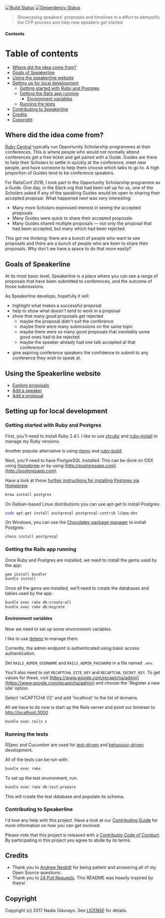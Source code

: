 <!-- # Speakerline -->

[![Build Status](https://travis-ci.org/nodunayo/speakerline.svg?branch=master)](https://travis-ci.org/nodunayo/speakerline)
[![Dependency Status](https://gemnasium.com/badges/github.com/nodunayo/speakerline.svg)](https://gemnasium.com/github.com/nodunayo/speakerline)

> Showcasing speakers' proposals and timelines in a effort to demystify the CFP process and help new speakers get started
#### Contents

# Table of contents

* [Where did the idea come from?](#where-did-the-idea-come-from)
* [Goals of Speakerline](#goals-of-speakerline)
* [Using the speakerline website](#using-the-speakerline-website)
* [Setting up for local development](#setting-up-for-local-development)
  * [Getting started with Ruby and Postgres](#get-started-Ruby-Postgres)
  * [Getting the Rails app running](#getting-rails-app-running)
    * [Environment variables](#environment-variables)
  * [Running the tests](#running-the-tests)
* [Contributing to Speakerline](#contributing-to-speakerline)
* [Credits](#Credits)
* [Copyright](#Copyright)

## Where did the idea come from? <a name="where-did-the-idea-come-from"></a>

[Ruby Central](http://rubycentral.org/) typically run Opportunity Scholarship programmes at their conferences.
This is where people who would not normally attend conferences get a free ticket and get paired with a Guide.
Guides are there to help their Scholars to settle in quickly at the conference, meet new people, and have
someone to help them choose which talks to go to. A high proportion of Guides tend to be conference speakers.

For RailsConf 2016, I took part in the Opportunity Scholarship programme as a Guide. One day, in the Slack org that had been set up
for us, one of the Scholars asked if any of the speaking Guides would be open to sharing their accepted proposal. What happened next was very interesting:

* Many more Scholars expressed interest in seeing the accepted proposals
* Many Guides were quick to share their accepted proposals
* Many Guides shared multiple proposals — not only the proposal that had been accepted, but many which had been rejected.

This got me thinking: there are a bunch of people who want to see proposals and there are a bunch of people who are keen to share their proposals. Why don't we have a space to do that more easily?

## Goals of Speakerline <a name="goals-of-speakerline"></a>

At its most basic level, Speakerline is a place where you can see a range of proposals that have been submitted to conferences, and the outcome of those submissions.

As Speakerline develops, hopefully it will:

* highlight what makes a successful proposal
* help to show what doesn't tend to work in a proposal
* show that many good proposals get rejected
  * maybe the proposal didn't suit the conference
  * maybe there were many submissions on the same topic
  * maybe there were so many good proposals that inevitably some good ones had to be rejected
  * maybe the speaker already had one talk accepted at that conference!
* give aspiring conference speakers the confidence to submit to any conference they wish to speak at.

## Using the Speakerline website <a name="using-the-speakerline-website"></a>

* [Explore proposals](http://speakerline.io/speakers)
* [Add a speaker](http://speakerline.io/speakers/new)
* [Add a proposal](http://speakerline.io/proposals/new)

## Setting up for local development <a name="setting-up-for-local-development"></a>

### Getting started with Ruby and Postgres <a name="get-started-Ruby-Postgres"></a>

First, you'll need to install Ruby 2.4.1. I like to use [chruby](https://github.com/postmodern/chruby) and [ruby-install](https://github.com/postmodern/ruby-install) to manage my Ruby versions.

Another popular alternative is using [rbenv](https://github.com/rbenv/rbenv) and [ruby-build](https://github.com/rbenv/ruby-build).

Next, you'll need to have PostgreSQL installed. This can be done on OSX using [Homebrew](http://mxcl.github.io/homebrew/)
or by using [http://postgresapp.com](http://postgresapp.com).

Have a look at these [further instructions for installing Postgres via Homebrew](http://www.mikeball.us/blog/setting-up-postgres-with-homebrew/):

```bash
brew install postgres
```

On Debian-based Linux distributions you can use apt-get to install Postgres:

```bash
sudo apt-get install postgresql postgresql-contrib libpq-dev
```

On Windows, you can use the [Chocolatey package manager](http://chocolatey.org/) to install Postgres:

```bash
choco install postgresql
```

### Getting the Rails app running <a name="getting-rails-app-running"></a>

Once Ruby and Postgres are installed, we need to install the gems used by the app:

```bash
gem install bundler
bundle install
```

Once all the gems are installed, we'll need to create the databases and tables used by the app:

```bash
bundle exec rake db:create:all
bundle exec rake db:migrate
```

#### Environment variables <a name="environment-variables"></a>

Now we need to set up some environment variables.

I like to use [dotenv](https://github.com/bkeepers/dotenv) to manage them.

Currently, the admin endpoint is authenticated using basic access authentication.

Set `RAILS_ADMIN_USERNAME` and `RAILS_ADMIN_PASSWORD` in a file named `.env`.

You'll also need to set `RECAPTCHA_SITE_KEY` and `RECAPTCHA_SECRET_KEY`. To get values for these, visit
[https://www.google.com/recaptcha/admin](https://www.google.com/recaptcha/admin) and choose the
'Register a new site' option.

Select 'reCAPTCHA V2' and add 'localhost' to the list of domains.

All we have to do now is start up the Rails server and point our browser to <http://localhost:3000>

```bash
bundle exec rails s
```

### Running the tests <a name="running-the-tests"></a>

RSpec and Cucumber are used for [test-driven](https://en.wikipedia.org/wiki/Test-driven_development) and
[behaviour-driven](https://en.wikipedia.org/wiki/Behavior-driven_development) development.

All of the tests can be run with:

```bash
bundle exec rake
```

To set up the test environment, run:

```bash
bundle exec rake db:test:prepare
```

This will create the test database and populate its schema.



### Contributing to Speakerline <a name="contributing-to-speakerline"></a>

I'd love any help with this project. Have a look at our [Contributing Guide](CONTRIBUTING.md)
for more information on how you can get involved.

Please note that this project is released with a [Contributor Code of Conduct](CODE_OF_CONDUCT.md). By participating
in this project you agree to abide by its terms.

## Credits <a name="Credits"></a>

* Thank you to [Andrew Nesbitt](https://twitter.com/teabass) for being patient and answering all of my Open Source questions.
* Thank you to [24 Pull Requests](https://github.com/24pullrequests/24pullrequests). This README was heavily inspired by theirs!

## Copyright <a name="Copyright"></a>

Copyright (c) 2017 Nadia Odunayo. See [LICENSE](https://github.com/nodunayo/speakerline/blob/master/LICENSE) for details.
